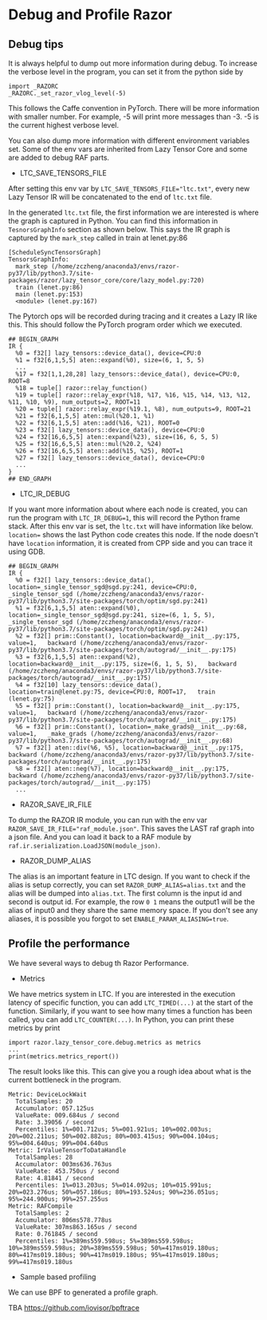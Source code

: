 <!--- Copyright Amazon.com, Inc. or its affiliates. All Rights Reserved. -->
<!--- SPDX-License-Identifier: Apache-2.0  -->

# Debug and Profile Razor

## Debug tips
It is always helpful to dump out more information during debug. To increase the verbose level in the program, you can set it from the python side by
```
import _RAZORC
_RAZORC._set_razor_vlog_level(-5)
```
This follows the Caffe convention in PyTorch. There will be more information with smaller number. For example, -5 will print more messages than -3. -5 is the current highest verbose level.


You can also dump more information with different environment variables set. Some of the env vars are inherited from Lazy Tensor Core and some are added to debug RAF parts.

* LTC_SAVE_TENSORS_FILE

After setting this env var by `LTC_SAVE_TENSORS_FILE="ltc.txt"`, every new Lazy Tensor IR will be concatenated to the end of `ltc.txt` file.

In the generated `ltc.txt` file, the first information we are interested is where the graph is captured in Python. You can find this information in `TesnorsGraphInfo` section as shown below. This says the IR graph is captured by the `mark_step` called in train at lenet.py:86
```
[ScheduleSyncTensorsGraph]
TensorsGraphInfo:
  mark_step (/home/zczheng/anaconda3/envs/razor-py37/lib/python3.7/site-packages/razor/lazy_tensor_core/core/lazy_model.py:720)
  train (lenet.py:86)
  main (lenet.py:153)
  <module> (lenet.py:167)
```

The Pytorch ops will be recorded during tracing and it creates a Lazy IR like this. This should follow the PyTorch program order which we executed.

```
## BEGIN_GRAPH
IR {
  %0 = f32[] lazy_tensors::device_data(), device=CPU:0
  %1 = f32[6,1,5,5] aten::expand(%0), size=(6, 1, 5, 5)
  ...
  %17 = f32[1,1,28,28] lazy_tensors::device_data(), device=CPU:0, ROOT=8
  %18 = tuple[] razor::relay_function()
  %19 = tuple[] razor::relay_expr(%18, %17, %16, %15, %14, %13, %12, %11, %10, %9), num_outputs=2, ROOT=11
  %20 = tuple[] razor::relay_expr(%19.1, %8), num_outputs=9, ROOT=21
  %21 = f32[6,1,5,5] aten::mul(%20.1, %1)
  %22 = f32[6,1,5,5] aten::add(%16, %21), ROOT=0
  %23 = f32[] lazy_tensors::device_data(), device=CPU:0
  %24 = f32[16,6,5,5] aten::expand(%23), size=(16, 6, 5, 5)
  %25 = f32[16,6,5,5] aten::mul(%20.2, %24)
  %26 = f32[16,6,5,5] aten::add(%15, %25), ROOT=1
  %27 = f32[] lazy_tensors::device_data(), device=CPU:0
  ...
}
## END_GRAPH
```


* LTC_IR_DEBUG

If you want more information about where each node is created, you can run the program with `LTC_IR_DEBUG=1`, this will record the Python frame stack. After this env var is set, the `ltc.txt` will have information like below. `location=` shows the last Python code creates this node. If the node doesn't have `location` information, it is created from CPP side and you can trace it using GDB.

```
## BEGIN_GRAPH
IR {
  %0 = f32[] lazy_tensors::device_data(), location=_single_tensor_sgd@sgd.py:241, device=CPU:0,   _single_tensor_sgd (/home/zczheng/anaconda3/envs/razor-py37/lib/python3.7/site-packages/torch/optim/sgd.py:241)
  %1 = f32[6,1,5,5] aten::expand(%0), location=_single_tensor_sgd@sgd.py:241, size=(6, 1, 5, 5),   _single_tensor_sgd (/home/zczheng/anaconda3/envs/razor-py37/lib/python3.7/site-packages/torch/optim/sgd.py:241)
  %2 = f32[] prim::Constant(), location=backward@__init__.py:175, value=1,   backward (/home/zczheng/anaconda3/envs/razor-py37/lib/python3.7/site-packages/torch/autograd/__init__.py:175)
  %3 = f32[6,1,5,5] aten::expand(%2), location=backward@__init__.py:175, size=(6, 1, 5, 5),   backward (/home/zczheng/anaconda3/envs/razor-py37/lib/python3.7/site-packages/torch/autograd/__init__.py:175)
  %4 = f32[10] lazy_tensors::device_data(), location=train@lenet.py:75, device=CPU:0, ROOT=17,   train (lenet.py:75)
  %5 = f32[] prim::Constant(), location=backward@__init__.py:175, value=1,   backward (/home/zczheng/anaconda3/envs/razor-py37/lib/python3.7/site-packages/torch/autograd/__init__.py:175)
  %6 = f32[] prim::Constant(), location=_make_grads@__init__.py:68, value=1,   _make_grads (/home/zczheng/anaconda3/envs/razor-py37/lib/python3.7/site-packages/torch/autograd/__init__.py:68)
  %7 = f32[] aten::div(%6, %5), location=backward@__init__.py:175,   backward (/home/zczheng/anaconda3/envs/razor-py37/lib/python3.7/site-packages/torch/autograd/__init__.py:175)
  %8 = f32[] aten::neg(%7), location=backward@__init__.py:175,   backward (/home/zczheng/anaconda3/envs/razor-py37/lib/python3.7/site-packages/torch/autograd/__init__.py:175)
  ...
```


* RAZOR_SAVE_IR_FILE

To dump the RAZOR IR module, you can run with the env var `RAZOR_SAVE_IR_FILE="raf_module.json"`. This saves the LAST raf graph into a json file. And you can load it back to a RAF module by `raf.ir.serialization.LoadJSON(module_json)`.


* RAZOR_DUMP_ALIAS

The alias is an important feature in LTC design. If you want to check if the alias is setup correctly, you can set `RAZOR_DUMP_ALIAS=alias.txt` and the alias will be dumped into `alias.txt`. The first column is the input id and second is output id. For example, the row `0 1` means the output1 will be the alias of input0 and they share the same memory space. If you don't see any aliases, it is possible you forgot to set `ENABLE_PARAM_ALIASING=true`.


## Profile the performance

We have several ways to debug th Razor Performance.

* Metrics

We have metrics system in LTC. If you are interested in the execution latency of specific function, you can add `LTC_TIMED(...)` at the start of the function. Similarly, if you want to see how many times a function has been called, you can add `LTC_COUNTER(...)`. In Python, you can print these metrics by print

```
import razor.lazy_tensor_core.debug.metrics as metrics
...
print(metrics.metrics_report())
```

The result looks like this. This can give you a rough idea about what is the current bottleneck in the program.

```
Metric: DeviceLockWait
  TotalSamples: 20
  Accumulator: 057.125us
  ValueRate: 009.684us / second
  Rate: 3.39056 / second
  Percentiles: 1%=001.712us; 5%=001.921us; 10%=002.003us; 20%=002.211us; 50%=002.882us; 80%=003.415us; 90%=004.104us; 95%=004.640us; 99%=004.640us
Metric: IrValueTensorToDataHandle
  TotalSamples: 28
  Accumulator: 003ms636.763us
  ValueRate: 453.750us / second
  Rate: 4.81841 / second
  Percentiles: 1%=013.203us; 5%=014.092us; 10%=015.991us; 20%=023.276us; 50%=057.186us; 80%=193.524us; 90%=236.051us; 95%=244.900us; 99%=257.255us
Metric: RAFCompile
  TotalSamples: 2
  Accumulator: 806ms578.778us
  ValueRate: 307ms863.165us / second
  Rate: 0.761845 / second
  Percentiles: 1%=389ms559.598us; 5%=389ms559.598us; 10%=389ms559.598us; 20%=389ms559.598us; 50%=417ms019.180us; 80%=417ms019.180us; 90%=417ms019.180us; 95%=417ms019.180us; 99%=417ms019.180us
```


* Sample based profiling

We can use BPF to generated a profile graph.

TBA https://github.com/iovisor/bpftrace